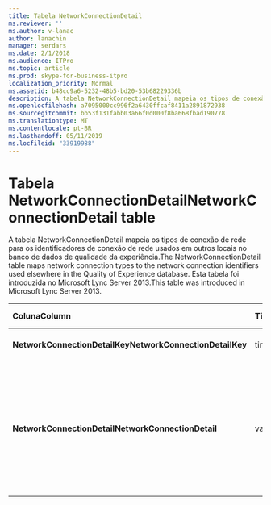 ```yaml
---
title: Tabela NetworkConnectionDetail
ms.reviewer: ''
ms.author: v-lanac
author: lanachin
manager: serdars
ms.date: 2/1/2018
ms.audience: ITPro
ms.topic: article
ms.prod: skype-for-business-itpro
localization_priority: Normal
ms.assetid: b48cc9a6-5232-48b5-bd20-53b68229336b
description: A tabela NetworkConnectionDetail mapeia os tipos de conexão de rede para os identificadores de conexão de rede usados em outros locais no banco de dados de qualidade da experiência. Esta tabela foi introduzida no Microsoft Lync Server 2013.
ms.openlocfilehash: a7095000cc996f2a6430ffcaf8411a2891872938
ms.sourcegitcommit: bb53f131fabb03a66f0d000f8ba668fbad190778
ms.translationtype: MT
ms.contentlocale: pt-BR
ms.lasthandoff: 05/11/2019
ms.locfileid: "33919988"
---
```

# <a name="networkconnectiondetail-table"></a><span data-ttu-id="6a88c-104">Tabela NetworkConnectionDetail</span><span class="sxs-lookup"><span data-stu-id="6a88c-104">NetworkConnectionDetail table</span></span>
 
<span data-ttu-id="6a88c-105">A tabela NetworkConnectionDetail mapeia os tipos de conexão de rede para os identificadores de conexão de rede usados em outros locais no banco de dados de qualidade da experiência.</span><span class="sxs-lookup"><span data-stu-id="6a88c-105">The NetworkConnectionDetail table maps network connection types to the network connection identifiers used elsewhere in the Quality of Experience database.</span></span> <span data-ttu-id="6a88c-106">Esta tabela foi introduzida no Microsoft Lync Server 2013.</span><span class="sxs-lookup"><span data-stu-id="6a88c-106">This table was introduced in Microsoft Lync Server 2013.</span></span>
  
|<span data-ttu-id="6a88c-107">**Coluna**</span><span class="sxs-lookup"><span data-stu-id="6a88c-107">**Column**</span></span>|<span data-ttu-id="6a88c-108">**Tipo de dados**</span><span class="sxs-lookup"><span data-stu-id="6a88c-108">**Data Type**</span></span>|<span data-ttu-id="6a88c-109">**Chave/índice**</span><span class="sxs-lookup"><span data-stu-id="6a88c-109">**Key/Index**</span></span>|<span data-ttu-id="6a88c-110">**Detalhes**</span><span class="sxs-lookup"><span data-stu-id="6a88c-110">**Details**</span></span>|
|:-----|:-----|:-----|:-----|
|<span data-ttu-id="6a88c-111">**NetworkConnectionDetailKey**</span><span class="sxs-lookup"><span data-stu-id="6a88c-111">**NetworkConnectionDetailKey**</span></span> <br/> |<span data-ttu-id="6a88c-112">tinyint</span><span class="sxs-lookup"><span data-stu-id="6a88c-112">tinyint</span></span>  <br/> |<span data-ttu-id="6a88c-113">Primária</span><span class="sxs-lookup"><span data-stu-id="6a88c-113">Primary</span></span>  <br/> |<span data-ttu-id="6a88c-114">Identificador exclusivo para o tipo de conexão de rede.</span><span class="sxs-lookup"><span data-stu-id="6a88c-114">Unique identifier for the network connection type.</span></span>  <br/> |
|<span data-ttu-id="6a88c-115">**NetworkConnectionDetail**</span><span class="sxs-lookup"><span data-stu-id="6a88c-115">**NetworkConnectionDetail**</span></span> <br/> |<span data-ttu-id="6a88c-116">varchar(256)</span><span class="sxs-lookup"><span data-stu-id="6a88c-116">varchar(256)</span></span>  <br/> |<span data-ttu-id="6a88c-117">Exclusivo</span><span class="sxs-lookup"><span data-stu-id="6a88c-117">Unique</span></span>  <br/> |<span data-ttu-id="6a88c-118">Tipo de conexão de rede que corresponde ao NetworkConnectionDetailKey.</span><span class="sxs-lookup"><span data-stu-id="6a88c-118">Network connection type that corresponds to the NetworkConnectionDetailKey.</span></span> <span data-ttu-id="6a88c-119">Os valores permitidos são:</span><span class="sxs-lookup"><span data-stu-id="6a88c-119">Allowed values are:</span></span>  <br/> <span data-ttu-id="6a88c-120">0--com fio</span><span class="sxs-lookup"><span data-stu-id="6a88c-120">0 -- Wired</span></span>  <br/> <span data-ttu-id="6a88c-121">1-- WiFi</span><span class="sxs-lookup"><span data-stu-id="6a88c-121">1 -- WiFi</span></span>  <br/> <span data-ttu-id="6a88c-122">2-- Ethernet</span><span class="sxs-lookup"><span data-stu-id="6a88c-122">2 -- Ethernet</span></span>  <br/> <span data-ttu-id="6a88c-123">3-- MobileBB</span><span class="sxs-lookup"><span data-stu-id="6a88c-123">3 -- MobileBB</span></span>  <br/> <span data-ttu-id="6a88c-124">4 – outros</span><span class="sxs-lookup"><span data-stu-id="6a88c-124">4 -- Other</span></span>  <br/> <span data-ttu-id="6a88c-125">5 – túnel</span><span class="sxs-lookup"><span data-stu-id="6a88c-125">5 -- Tunnel</span></span>  <br/> |
   


